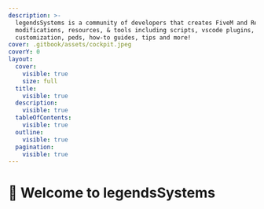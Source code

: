 ```yaml
---
description: >-
  legendsSystems is a community of developers that creates FiveM and RedM
  modifications, resources, & tools including scripts, vscode plugins, vehicle
  customization, peds, how-to guides, tips and more!
cover: .gitbook/assets/cockpit.jpeg
coverY: 0
layout:
  cover:
    visible: true
    size: full
  title:
    visible: true
  description:
    visible: true
  tableOfContents:
    visible: true
  outline:
    visible: true
  pagination:
    visible: true
---
```


# 👋 Welcome to legendsSystems

